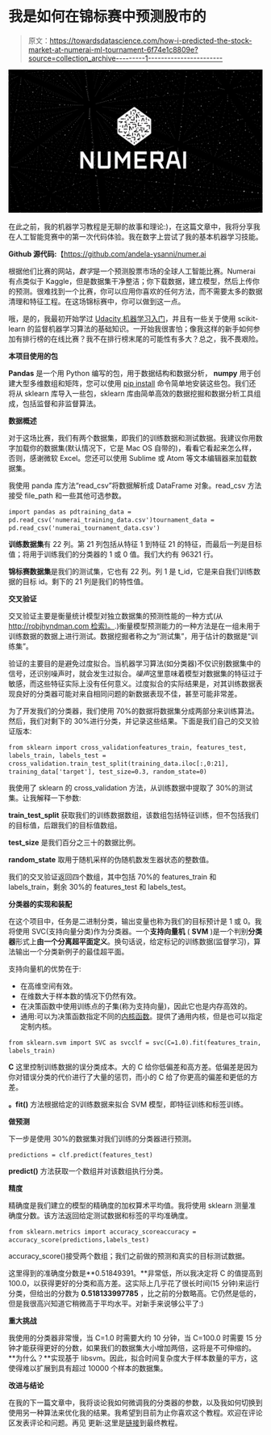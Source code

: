# 我是如何在锦标赛中预测股市的

> 原文：<https://towardsdatascience.com/how-i-predicted-the-stock-market-at-numerai-ml-tournament-6f74e1c8809e?source=collection_archive---------1----------------------->

![](img/3db2fb940114aa8dccfc826e02651654.png)

在此之前，我的机器学习教程是无聊的故事和理论:)，在这篇文章中，我将分享我在人工智能竞赛中的第一次代码体验。我在数字上尝试了我的基本机器学习技能。

**Github 源代码:**【https://github.com/andela-ysanni/numer.ai 

根据他们比赛的网站，*数字*是一个预测股票市场的全球人工智能比赛。Numerai 有点类似于 Kaggle，但是数据集干净整洁；你下载数据，建立模型，然后上传你的预测。很难找到一个比赛，你可以应用你喜欢的任何方法，而不需要太多的数据清理和特征工程。在这场锦标赛中，你可以做到这一点。

哦，是的，我最初开始学过 [Udacity 机器学习入门](https://www.udacity.com/course/intro-to-machine-learning--ud120)，并且有一些关于使用 scikit-learn 的监督机器学习算法的基础知识。一开始我很害怕；像我这样的新手如何参加有排行榜的在线比赛？我不在排行榜末尾的可能性有多大？总之，我不畏艰险。

**本项目使用的包**

**Pandas** 是一个用 Python 编写的包，用于数据结构和数据分析， **numpy** 用于创建大型多维数组和矩阵，您可以使用 [pip install](https://packaging.python.org/installing/) 命令简单地安装这些包。我们还将从 sklearn 库导入一些包，sklearn 库由简单高效的数据挖掘和数据分析工具组成，包括监督和非监督算法。

**数据概述**

对于这场比赛，我们有两个数据集，即我们的训练数据和测试数据。我建议你用数字加载你的数据集(默认情况下，它是 Mac OS 自带的)，看看它看起来怎么样，否则，感谢微软 Excel。您还可以使用 Sublime 或 Atom 等文本编辑器来加载数据集。

我使用 panda 库方法“read_csv”将数据解析成 DataFrame 对象。read_csv 方法接受 file_path 和一些其他可选参数。

```
import pandas as pdtraining_data = pd.read_csv('numerai_training_data.csv')tournament_data = pd.read_csv('numerai_tournament_data.csv')
```

**训练数据集**有 22 列。第 21 列包括从特征 1 到特征 21 的特征，而最后一列是目标值；将用于训练我们的分类器的 1 或 0 值。我们大约有 96321 行。

**锦标赛数据集**是我们的测试集，它也有 22 列。列 1 是 t_id，它是来自我们训练数据的目标 id。剩下的 21 列是我们的特性值。

**交叉验证**

交叉验证主要是衡量统计模型对独立数据集的预测性能的一种方式(从 [http://robjhyndman.com 检索)。](http://robjhyndman.com).)衡量模型预测能力的一种方法是在一组未用于训练数据的数据上进行测试。数据挖掘者称之为“测试集”，用于估计的数据是“训练集”。

验证的主要目的是避免过度拟合。当机器学习算法(如分类器)不仅识别数据集中的信号，还识别噪声时，就会发生过拟合。*噪声*这里意味着模型对数据集的特征过于敏感，而这些特征实际上没有任何意义。过度拟合的实际结果是，对其训练数据表现良好的分类器可能对来自相同问题的新数据表现不佳，甚至可能非常差。

为了开发我们的分类器，我们使用 70%的数据将数据集分成两部分来训练算法。然后，我们对剩下的 30%进行分类，并记录这些结果。下面是我们自己的交叉验证版本:

```
from sklearn import cross_validationfeatures_train, features_test, labels_train, labels_test = cross_validation.train_test_split(training_data.iloc[:,0:21], training_data['target'], test_size=0.3, random_state=0)
```

我使用了 sklearn 的 cross_validation 方法，从训练数据中提取了 30%的测试集。让我解释一下参数:

**train_test_split** 获取我们的训练数据数组，该数组包括特征训练，但不包括我们的目标值，后跟我们的目标值数组。

**test_size** 是我们百分之三十的数据比例。

**random_state** 取用于随机采样的伪随机数发生器状态的整数值。

我们的交叉验证返回四个数组，其中包括 70%的 features_train 和 labels_train，剩余 30%的 features_test 和 labels_test。

**分类器的实现和装配**

在这个项目中，任务是二进制分类，输出变量也称为我们的目标预计是 1 或 0。我将使用 SVC(支持向量分类)作为分类器。一个**支持向量机** ( **SVM** )是一个判别**分类器**形式上**由一个分离超平面定义**。换句话说，给定标记的训练数据(监督学习)，算法输出一个分类新例子的最佳超平面。

支持向量机的优势在于:

*   在高维空间有效。
*   在维数大于样本数的情况下仍然有效。
*   在决策函数中使用训练点的子集(称为支持向量)，因此它也是内存高效的。
*   通用:可以为决策函数指定不同的[内核函数](http://scikit-learn.org/stable/modules/svm.html#svm-kernels)。提供了通用内核，但是也可以指定定制内核。

```
from sklearn.svm import SVC as svcclf = svc(C=1.0).fit(features_train, labels_train)
```

**C** 这里控制训练数据的误分类成本。大的 C 给你低偏差和高方差。低偏差是因为你对错误分类的代价进行了大量的惩罚，而小的 C 给了你更高的偏差和更低的方差。

**。fit()** 方法根据给定的训练数据来拟合 SVM 模型，即特征训练和标签训练。

**做预测**

下一步是使用 30%的数据集对我们训练的分类器进行预测。

```
predictions = clf.predict(features_test)
```

**predict()** 方法获取一个数组并对该数组执行分类。

**精度**

精确度是我们建立的模型的精确度的加权算术平均值。我将使用 sklearn 测量准确度分数。该方法返回给定测试数据和标签的平均准确度。

```
from sklearn.metrics import accuracy_scoreaccuracy = accuracy_score(predictions,labels_test)
```

accuracy_score()接受两个数组；我们之前做的预测和真实的目标测试数据。

这里得到的准确度分数是**0.51849391。**非常低，所以我决定将 C 的值提高到 100.0，以获得更好的分类和高方差。这实际上几乎花了很长时间(15 分钟)来运行分类，但给出的分数为 **0.518133997785** ，比之前的分数略高。它仍然是低的，但是我很高兴知道它稍微高于平均水平。对新手来说够公平了:)

**重大挑战**

我使用的分类器非常慢，当 C=1.0 时需要大约 10 分钟，当 C=100.0 时需要 15 分钟才能获得更好的分数，如果我们的数据集大小增加两倍，这将是不可伸缩的。**为什么？**实现基于 libsvm。因此，拟合时间复杂度大于样本数量的平方，这使得难以扩展到具有超过 10000 个样本的数据集。

**改进与结论**

在我的下一篇文章中，我将谈论我如何微调我的分类器的参数，以及我如何切换到使用另一种算法来优化我的结果。我希望到目前为止你喜欢这个教程。欢迎在评论区发表评论和问题。再见
更新:这里是[链接](https://medium.com/@Yettie/how-i-predicted-the-stock-market-at-numerai-ml-tournament-final-tutorial-1b46c459b7ba#.vltzpvwm0)到最终教程。